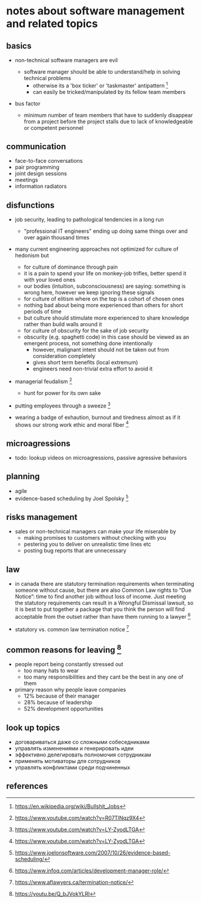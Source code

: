 # notes about software management and related topics

## basics

- non-technical software managers are evil
  - software manager should be able to understand/help in solving technical problems
    - otherwise its a 'box ticker' or 'taskmaster' antipattern [^1]
    - can easily be tricked/manipulated by its fellow team members

- bus factor
  - minimum number of team members that have to suddenly disappear from a project before 
    the project stalls due to lack of knowledgeable or competent personnel


## communication

- face-to-face conversations
- pair programming
- joint design sessions
- meetings
- information radiators


## disfunctions

- job security, leading to pathological tendencies in a long run
  - "professional IT engineers" ending up doing same things over and over again thousand times

- many current engineering approaches not optimized for culture of hedonism but 
  - for culture of dominance through pain
  - it is a pain to spend your life on monkey-job trifles, better spend it with your loved ones
  - our bodies (intuition, subconsciousness) are saying: something is wrong here, however we keep ignoring these signals
  - for culture of elitism where on the top is a cohort of chosen ones
  - nothing bad about being more experienced than others for short periods of time
  - but culture should stimulate more experienced to share knowledge rather than build walls around it
  - for culture of obscurity for the sake of job security
  - obscurity (e.g. spaghetti code) in this case should be viewed as an emergent process, not something done intentionally
    - however, malignant intent should not be taken out from consideration completely
    - gives short term benefits (local extremum)
    - engineers need non-trivial extra effort to avoid it

- managerial feudalism [^2]
  - hunt for power for its own sake

- putting employees through a sweeze [^7]
- wearing a badge of exhaution, burnout and tiredness almost as if it shows our strong work ethic and moral fiber [^7]


## microagressions

- todo: lookup videos on microagressions, passive agressive behaviors


## planning

- agile
- evidence-based scheduling by Joel Spolsky [^5]


## risks management

- sales or non-technical managers can make your life miserable by
  - making promises to customers without checking with you
  - pestering you to deliver on unrealistic time lines etc
  - posting bug reports that are unnecessary 


## law

- in canada there are statutory termination requirements when terminating someone without cause, 
  but there are also Common Law rights to “Due Notice”: time to find another job without loss of income.
  Just meeting the statutory requirements can result in a Wrongful Dismissal lawsuit, so it is best to 
  put together a package that you think the person will find acceptable from the outset rather than have 
  them running to a lawyer [^3]

- statutory vs. common law termination notice [^4]


## common reasons for leaving [^6]

- people report being constantly stressed out
  - too many hats to wear
  - too many responsibilities and they cant be the best in any one of them
- primary reason why people leave companies
  - 12% because of their manager 
  - 28% because of leadership
  - 52% development opportunities


## look up topics

- договариваться даже со сложными собеседниками
- управлять изменениями и генерировать идеи
- эффективно делегировать полномочия сотрудникам
- применять мотиваторы для сотрудников
- управлять конфликтами среди подчиненных


## references

[^1]: https://en.wikipedia.org/wiki/Bullshit_Jobs
[^2]: https://www.youtube.com/watch?v=R07TlNqz9X4
[^3]: https://www.infoq.com/articles/development-manager-role/
[^4]: https://www.aflawyers.ca/termination-notice/
[^5]: https://www.joelonsoftware.com/2007/10/26/evidence-based-scheduling/
[^6]: https://youtu.be/Q_bJVokYLRI
[^7]: https://www.youtube.com/watch?v=LY-ZyodLTGA

